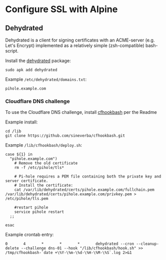 # Configure SSL with Alpine


## Dehydrated

Dehydrated is a client for signing certificates with an ACME-server (e.g. Let's Encrypt) implemented as a relatively simple (zsh-compatible) bash-script.

Install the [dehydrated](https://github.com/dehydrated-io/dehydrated) package:

```shell
sudo apk add dehydrated
```

Example `/etc/dehydrated/domains.txt`:

```text
pihole.example.com
```

### Cloudflare DNS challenge

To use the Cloudflare DNS challenge, install [cfhookbash](https://github.com/sineverba/cfhookbash) per the Readme

Example install:

```shell
cd /lib
git clone https://github.com/sineverba/cfhookbash.git
```

Example `/lib/cfhookbash/deploy.sh`:

```shell
case ${1} in
  "pihole.example.com")
    # Remove the old certificate
    rm -f /etc/pihole/tls*

    # Pi-hole requires a PEM file containing both the private key and server certificate.
    # Install the certificate:
    cat /var/lib/dehydrated/certs/pihole.example.com/fullchain.pem /var/lib/dehydrated/certs/pihole.example.com/privkey.pem > /etc/pihole/tls.pem

    #restart pihole
    service pihole restart
  ;;

esac
```

Example crontab entry:

```crontab
0       4       *       *       *       dehydrated --cron --cleanup-delete --challenge dns-01 --hook "/lib/cfhookbash/hook.sh" >> /tmp/cfhookbash-`date +\%Y-\%m-\%d-\%H-\%M-\%S`.log 2>&1
```

